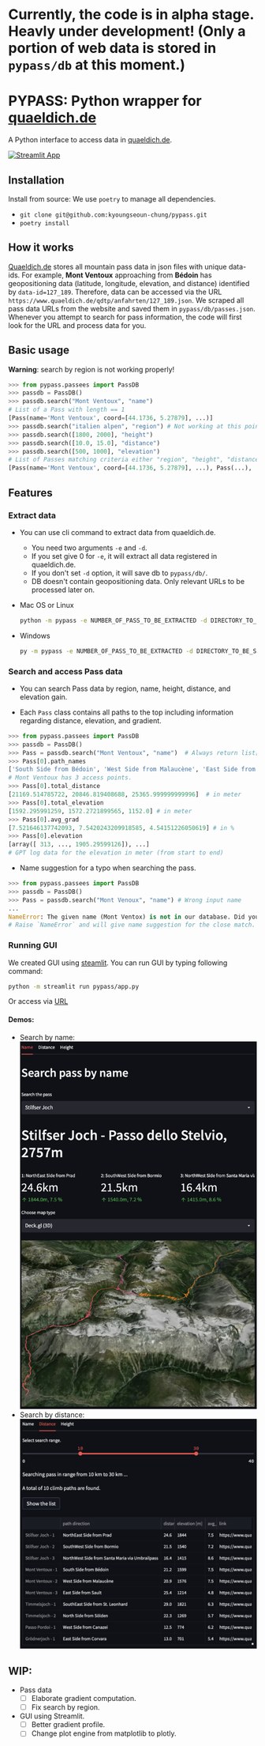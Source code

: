 # Currently, the code is in alpha stage. Heavly under development! (Only a portion of web data is stored in `pypass/db` at this moment.)
# PYPASS: Python wrapper for [quaeldich.de](https://www.quaeldich.de)

A Python interface to access data in [quaeldich.de](https://www.quaeldich.de).

[![Streamlit App](https://static.streamlit.io/badges/streamlit_badge_black_white.svg)](https://kyoungseoun-chung-pypass-pypassapp-xwr7oa.streamlitapp.com/)

## Installation

Install from source:
We use `poetry` to manage all dependencies.
- `git clone git@github.com:kyoungseoun-chung/pypass.git`
- `poetry install`

## How it works

[Quaeldich.de](https://www.quaeldich.de) stores all mountain pass data in json files with unique data-ids. For example, **Mont Ventoux** approaching from **Bédoin** has geopositioning data (latitude, longitude, elevation, and distance) identified by `data-id=127_189`. Therefore, data can be accessed via the URL `https://www.quaeldich.de/qdtp/anfahrten/127_189.json`. We scraped all pass data URLs from the website and saved them in `pypass/db/passes.json`. Whenever you attempt to search for pass information, the code will first look for the URL and process data for you.


## Basic usage

**Warning**: search by region is not working properly!

```python
>>> from pypass.passees import PassDB
>>> passdb = PassDB()
>>> passdb.search("Mont Ventoux", "name")
# List of a Pass with length == 1
[Pass(name='Mont Ventoux', coord=[44.1736, 5.27879], ...)]
>>> passdb.search("italien alpen", "region") # Not working at this point...
>>> passdb.search([1800, 2000], "height")
>>> passdb.search([10.0, 15.0], "distance")
>>> passdb.search([500, 1000], "elevation")
# List of Passes matching criteria either "region", "height", "distance", or "elevation".
[Pass(name='Mont Ventoux', coord=[44.1736, 5.27879], ...), Pass(...), ...]
```

## Features

### Extract data

- You can use cli command to extract data from quaeldich.de.
    - You need two arguments `-e` and `-d`.
    - If you set give 0 for `-e`, it will extract all data registered in quaeldich.de.
    - If you don't set `-d` option, it will save db to `pypass/db/`.
    - DB doesn't contain geopositioning data. Only relevant URLs to be processed later on.

- Mac OS or Linux
    ```zsh
    python -m pypass -e NUMBER_OF_PASS_TO_BE_EXTRACTED -d DIRECTORY_TO_BE_SAVE_DB
    ```
- Windows
    ```zsh
    py -m pypass -e NUMBER_OF_PASS_TO_BE_EXTRACTED -d DIRECTORY_TO_BE_SAVE_DB
    ```

### Search and access Pass data

- You can search Pass data by region, name, height, distance, and elevation gain.

- Each `Pass` class contains all paths to the top including information regarding distance, elevation, and gradient.
```python
>>> from pypass.passees import PassDB
>>> passdb = PassDB()
>>> Pass = passdb.search("Mont Ventoux", "name")  # Always return list[Pass]
>>> Pass[0].path_names
['South Side from Bédoin', 'West Side from Malaucène', 'East Side from Sault']
# Mont Ventoux has 3 access points.
>>> Pass[0].total_distance
[21169.514785722, 20846.819408688, 25365.999999999996]  # in meter
>>> Pass[0].total_elevation
[1592.295991259, 1572.2721899565, 1152.0] # in meter
>>> Pass[0].avg_grad
[7.521646137742093, 7.5420243209918585, 4.54151226050619] # in %
>>> Pass[0].elevation
[array([ 313, ..., 1905.29599126]), ...]
# GPT log data for the elevation in meter (from start to end)
```

- Name suggestion for a typo when searching the pass.
```python
>>> from pypass.passees import PassDB
>>> passdb = PassDB()
>>> Pass = passdb.search("Mont Venoux", "name") # Wrong input name
...
NameError: The given name (Mont Ventox) is not in our database. Did you mean ['Mont Ventoux']?
# Raise `NameError` and will give name suggestion for the close match.
```


### Running GUI

We created GUI using [steamlit](https://streamlit.io). You can run GUI by typing following command:
```zsh
python -m streamlit run pypass/app.py
```

Or access via [URL](https://kyoungseoun-chung-pypass-pypassapp-xwr7oa.streamlitapp.com/)

#### Demos:

* Search by name:
![search by name](.pypass/../pypass/assets/screenshots/search_by_name.png)
* Search by distance:
![search by name](.pypass/../pypass/assets/screenshots/search_by_distance.png)

## WIP:
- Pass data
    - [ ] Elaborate gradient computation.
    - [ ] Fix search by region.
- GUI using Streamlit.
    - [ ] Better gradient profile.
    - [ ] Change plot engine from matplotlib to plotly.
